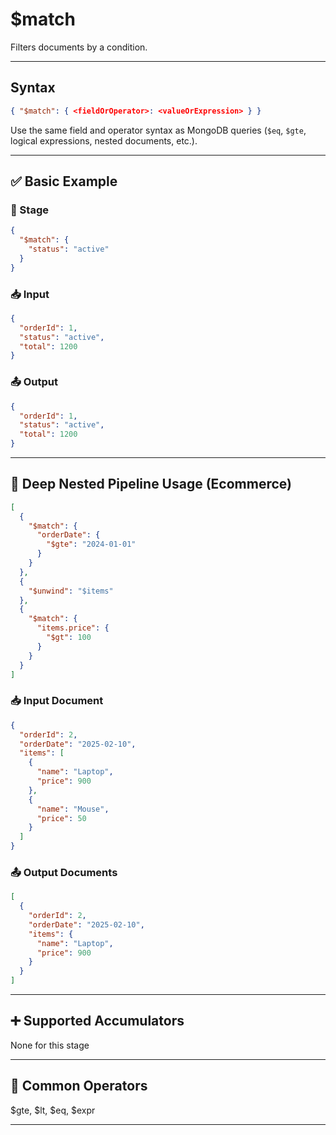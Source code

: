 # $match

Filters documents by a condition.

---

## Syntax

```json
{ "$match": { <fieldOrOperator>: <valueOrExpression> } }
```

Use the same field and operator syntax as MongoDB queries (`$eq`, `$gte`, logical expressions, nested documents, etc.).

---

## ✅ Basic Example

### 📌 Stage

```json
{
  "$match": {
    "status": "active"
  }
}
```

### 📥 Input

```json
{
  "orderId": 1,
  "status": "active",
  "total": 1200
}
```

### 📤 Output

```json
{
  "orderId": 1,
  "status": "active",
  "total": 1200
}
```

---

## 🧱 Deep Nested Pipeline Usage (Ecommerce)

```json
[
  {
    "$match": {
      "orderDate": {
        "$gte": "2024-01-01"
      }
    }
  },
  {
    "$unwind": "$items"
  },
  {
    "$match": {
      "items.price": {
        "$gt": 100
      }
    }
  }
]
```

### 📥 Input Document

```json
{
  "orderId": 2,
  "orderDate": "2025-02-10",
  "items": [
    {
      "name": "Laptop",
      "price": 900
    },
    {
      "name": "Mouse",
      "price": 50
    }
  ]
}
```

### 📤 Output Documents

```json
[
  {
    "orderId": 2,
    "orderDate": "2025-02-10",
    "items": {
      "name": "Laptop",
      "price": 900
    }
  }
]
```

---

## ➕ Supported Accumulators

None for this stage

---

## 🔧 Common Operators

$gte, $lt, $eq, $expr

---
